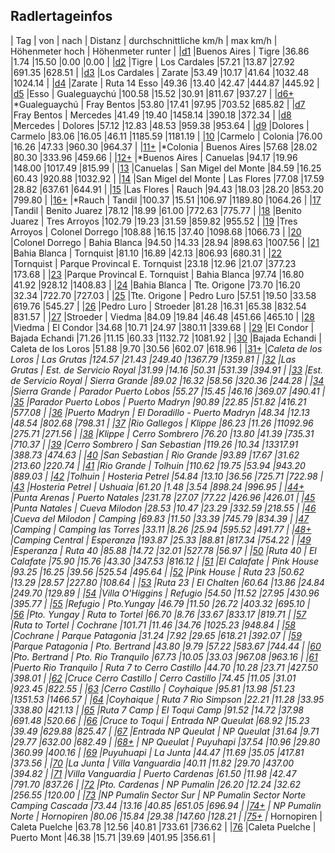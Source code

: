 
## Radlertageinfos 

| Tag | von | nach | Distanz | durchschnittliche km/h | max km/h | Höhenmeter hoch | Höhenmeter runter |
|[d1](http://www.latinamerica.bike/track/dd1) |Buenos Aires | Tigre |36.86 |1.74 |15.50 |0.00 |0.00 |
|[d2](http://www.latinamerica.bike/track/dd2) |Tigre | Los Cardales |57.21 |13.87 |27.92 |691.35 |628.51 |
|[d3](http://www.latinamerica.bike/track/dd3) |Los Cardales | Zarate |53.49 |10.17 |41.64 |1032.48 |1024.14 |
|[d4](http://www.latinamerica.bike/track/dd4) |Zarate | Ruta 14 Esso |49.36 |13.40 |42.47 |444.87 |445.92 |
|[d5](http://www.latinamerica.bike/track/dd5) |Esso | Gualeguaychú |100.58 |15.52 |30.91 |811.67 |937.27 |
|[d6+](http://www.latinamerica.bike/track/dd6) |*Gualeguaychú | Fray Bentos |53.80 |17.41 |97.95 |703.52 |685.82 |
|[d7](http://www.latinamerica.bike/track/dd7) |Fray Bentos | Mercedes |41.49 |19.40 |1458.14 |390.18 |372.34 |
|[d8](http://www.latinamerica.bike/track/dd8) |Mercedes | Dolores |57.12 |12.83 |48.53 |959.38 |953.64 |
|[d9](http://www.latinamerica.bike/track/dd9) |Dolores | Carmelo |83.06 |16.05 |46.11 |1185.59 |1181.19 |
|[10](http://www.latinamerica.bike/track/d10) |Carmelo | Colonia |76.00 |16.26 |47.33 |960.30 |964.37 |
|[11+](http://www.latinamerica.bike/track/d11) |*Colonia | Buenos Aires |57.68 |28.02 |80.30 |333.96 |459.66 |
|[12+](http://www.latinamerica.bike/track/d12) |*Buenos Aires | Canuelas |94.17 |19.96 |148.00 |1017.49 |815.99 |
|[13](http://www.latinamerica.bike/track/d13) |Canuelas | San Migel del Monte |84.59 |16.25 |60.43 |920.88 |1032.92 |
|[14](http://www.latinamerica.bike/track/d14) |San Migel del Monte | Las Flores |77.08 |17.59 |28.82 |637.61 |644.91 |
|[15](http://www.latinamerica.bike/track/d15) |Las Flores | Rauch |94.43 |18.03 |28.20 |853.20 |799.80 |
|[16+](http://www.latinamerica.bike/track/d16) |*Rauch | Tandil |100.37 |15.51 |106.97 |1189.80 |1064.26 |
|[17](http://www.latinamerica.bike/track/d17) |Tandil | Benito Juarez |78.12 |18.99 |61.00 |772.63 |775.77 |
|[18](http://www.latinamerica.bike/track/d18) |Benito Juarez | Tres Arroyos |102.79 |19.23 |31.59 |859.82 |955.52 |
|[19](http://www.latinamerica.bike/track/d19) |Tres Arroyos | Colonel Dorrego |108.88 |16.15 |37.40 |1098.68 |1066.73 |
|[20](http://www.latinamerica.bike/track/d20) |Colonel Dorrego | Bahia Blanca |94.50 |14.33 |28.94 |898.63 |1007.56 |
|[21](http://www.latinamerica.bike/track/d21) |Bahia Blanca | Tornquist |81.10 |16.89 |42.13 |806.93 |680.31 |
|[22](http://www.latinamerica.bike/track/d22) |Tornquist | Parque Provincal E. Tornquist |23.18 |12.96 |21.07 |377.23 |173.68 |
|[23](http://www.latinamerica.bike/track/d23) |Parque Provincal E. Tornquist | Bahia Blanca |97.74 |16.80 |41.92 |928.12 |1408.83 |
|[24](http://www.latinamerica.bike/track/d24) |Bahia Blanca | Tte. Origone |73.70 |16.20 |32.34 |722.70 |727.03 |
|[25](http://www.latinamerica.bike/track/d25) |Tte. Origone | Pedro Luro |57.51 |19.50 |33.58 |619.76 |545.27 |
|[26](http://www.latinamerica.bike/track/d26) |Pedro Luro | Stroeder |81.28 |16.31 |65.38 |832.54 |831.57 |
|[27](http://www.latinamerica.bike/track/d27) |Stroeder | Viedma |84.09 |19.84 |46.48 |451.66 |465.10 |
|[28](http://www.latinamerica.bike/track/d28) |Viedma | El Condor |34.68 |10.71 |24.97 |380.11 |339.68 |
|[29](http://www.latinamerica.bike/track/d29) |El Condor | Bajada Echandi |71.26 |11.15 |60.33 |1132.72 |1081.92 |
|[30](http://www.latinamerica.bike/track/d30) |Bajada Echandi | Caleta de los Loros |51.88 |9.70 |30.56 |602.07 |618.96 |
|[31+](http://www.latinamerica.bike/track/d31) |*Caleta de los Loros | Las Grutas |124.57 |21.43 |249.40 |1367.79 |1359.81 |
|[32](http://www.latinamerica.bike/track/d32) |Las Grutas | Est. de Servicio Royal |31.99 |14.16 |50.31 |531.39 |394.91 |
|[33](http://www.latinamerica.bike/track/d33) |Est. de Servicio Royal | Sierra Grande |89.02 |16.32 |58.56 |320.36 |244.28 |
|[34](http://www.latinamerica.bike/track/d34) |Sierra Grande | Parador Puerto Lobos |55.27 |15.45 |46.16 |369.07 |490.41 |
|[35](http://www.latinamerica.bike/track/d35) |Parador Puerto Lobos | Puerto Madryn |90.89 |22.85 |51.82 |416.21 |577.08 |
|[36](http://www.latinamerica.bike/track/d36) |Puerto Madryn | El Doradillo - Puerto Madryn |48.34 |12.13 |48.54 |802.68 |798.31 |
|[37](http://www.latinamerica.bike/track/d37) |Rio Gallegos | Klippe |86.23 |11.26 |11092.96 |275.71 |271.56 |
|[38](http://www.latinamerica.bike/track/d38) |Klippe | Cerro Sombrero |76.20 |13.80 |41.39 |735.31 |710.37 |
|[39](http://www.latinamerica.bike/track/d39) |Cerro Sombrero | San Sebastian |119.26 |10.34 |13317.91 |388.73 |474.63 |
|[40](http://www.latinamerica.bike/track/d40) |San Sebastian | Rio Grande |93.89 |17.67 |31.62 |213.60 |220.74 |
|[41](http://www.latinamerica.bike/track/d41) |Rio Grande | Tolhuin |110.62 |19.75 |53.94 |943.20 |889.03 |
|[42](http://www.latinamerica.bike/track/d42) |Tolhuin | Hosteria Petrel |54.84 |13.10 |36.56 |725.71 |722.98 |
|[43](http://www.latinamerica.bike/track/d43) |Hosteria Petrel | Ushuaia |61.20 |1.48 |3.54 |898.24 |996.95 |
|[44+](http://www.latinamerica.bike/track/d44) |*Punta Arenas | Puerto Natales |231.78 |27.07 |77.22 |426.96 |426.01 |
|[45](http://www.latinamerica.bike/track/d45) |Punta Natales | Cueva Milodon |28.53 |10.47 |23.29 |332.59 |218.55 |
|[46](http://www.latinamerica.bike/track/d46) |Cueva del Milodon | Camping |69.83 |11.50 |33.39 |745.79 |834.39 |
|[47](http://www.latinamerica.bike/track/d47) |Camping | Camping las Torres |33.11 |8.26 |25.94 |595.52 |491.77 |
|[48+](http://www.latinamerica.bike/track/d48) |*Camping Central | Esperanza |193.87 |25.33 |88.81 |817.34 |754.22 |
|[49](http://www.latinamerica.bike/track/d49) |Esperanza | Ruta 40 |85.88 |14.72 |32.01 |527.78 |56.97 |
|[50](http://www.latinamerica.bike/track/d50) |Ruta 40 | El Calafate |75.90 |15.76 |43.30 |347.53 |816.12 |
|[51](http://www.latinamerica.bike/track/d51) |El Calafate | Pink House |93.25 |16.25 |39.56 |525.54 |495.64 |
|[52](http://www.latinamerica.bike/track/d52) |Pink House | Ruta 23 |50.62 |13.29 |28.57 |227.80 |108.64 |
|[53](http://www.latinamerica.bike/track/d53) |Ruta 23 | El Chalten |60.64 |13.86 |24.84 |249.70 |129.89 |
|[54](http://www.latinamerica.bike/track/d54) |Villa O'Higgins | Refugio |54.50 |11.52 |27.95 |430.96 |395.77 |
|[55](http://www.latinamerica.bike/track/d55) |Refugio | Pto.Yungay |46.79 |11.50 |26.72 |403.32 |695.10 |
|[56](http://www.latinamerica.bike/track/d56) |Pto. Yungay | Ruta to Tortel |66.70 |8.76 |33.67 |833.17 |819.71 |
|[57](http://www.latinamerica.bike/track/d57) |Ruta to Tortel | Cochrane |101.71 |11.46 |34.76 |1025.23 |948.84 |
|[58](http://www.latinamerica.bike/track/d58) |Cochrane | Parque Patagonia |31.24 |7.92 |29.65 |618.21 |392.07 |
|[59](http://www.latinamerica.bike/track/d59) |Parque Patagonia | Pto. Bertrand |43.80 |9.79 |57.22 |583.67 |744.44 |
|[60](http://www.latinamerica.bike/track/d60) |Pto. Bertrand | Pto. Rio Tranquilo |67.73 |10.05 |33.03 |967.08 |963.16 |
|[61](http://www.latinamerica.bike/track/d61) |Puerto Rio Tranquilo | Ruta 7 to Cerro Castillo |44.70 |10.28 |23.71 |427.50 |398.01 |
|[62](http://www.latinamerica.bike/track/d62) |Cruce Cerro Castillo | Cerro Castillo |74.45 |11.05 |31.01 |923.45 |822.55 |
|[63](http://www.latinamerica.bike/track/d63) |Cerro Castillo | Coyhaique |95.81 |13.98 |51.23 |1351.53 |1466.57 |
|[64](http://www.latinamerica.bike/track/d64) |Coyhaique | Ruta 7 Rio Simpson |22.21 |11.28 |33.95 |338.80 |421.13 |
|[65](http://www.latinamerica.bike/track/d65) |Ruta 7 Camp | El Toqui Camp |91.52 |14.72 |37.98 |691.48 |520.66 |
|[66](http://www.latinamerica.bike/track/d66) |Cruce to Toqui | Entrada NP Queulat |68.92 |15.23 |39.49 |629.88 |825.47 |
|[67](http://www.latinamerica.bike/track/d67) |Entrada NP Queulat | NP Queulat |31.64 |9.71 |29.77 |632.00 |682.49 |
|[68+](http://www.latinamerica.bike/track/d68) |* NP Queulat | Puyuhapi |37.54 |10.96 |29.80 |360.99 |400.16 |
|[69](http://www.latinamerica.bike/track/d69) |Puyuhuapi | La Junta |44.47 |11.69 |35.05 |417.81 |373.56 |
|[70](http://www.latinamerica.bike/track/d70) |La Junta | Villa Vanguardia |40.11 |11.82 |29.70 |437.00 |394.82 |
|[71](http://www.latinamerica.bike/track/d71) |Villa Vanguardia | Puerto Cardenas |61.50 |11.98 |42.47 |791.70 |837.26 |
|[72](http://www.latinamerica.bike/track/d72) |Pto. Cardenas | NP Pumalin |26.20 |12.24 |32.62 |256.55 |120.00 |
|[73](http://www.latinamerica.bike/track/d73) |NP Pumalin Sector Sur | NP Pumalin Sector Norte Camping Cascada |73.44 |13.16 |40.85 |651.05 |696.94 |
|[74+](http://www.latinamerica.bike/track/d74) |* NP Pumalin Norte | Hornopiren |80.06 |15.84 |29.38 |147.60 |128.21 |
|[75+](http://www.latinamerica.bike/track/d75) |* Hornopiren | Caleta Puelche |63.78 |12.56 |40.81 |733.61 |736.62 |
|[76](http://www.latinamerica.bike/track/d76) |Caleta Puelche | Puerto Mont |46.38 |15.71 |39.69 |401.95 |356.61 |
